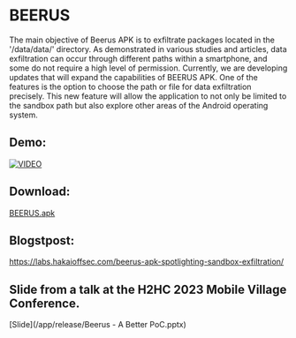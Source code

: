 # BEERUS
The main objective of Beerus APK is to exfiltrate packages located in the '/data/data/' directory. As demonstrated in various studies and articles, data exfiltration can occur through different paths within a smartphone, and some do not require a high level of permission. Currently, we are developing updates that will expand the capabilities of BEERUS APK. One of the features is the option to choose the path or file for data exfiltration precisely. This new feature will allow the application to not only be limited to the sandbox path but also explore other areas of the Android operating system.

## Demo:
[![VIDEO](http://img.youtube.com/vi/3T1cH7Mf7h4/0.jpg)](https://www.youtube.com/watch?v=3T1cH7Mf7h4&ab_channel=HakaiOffensiveSecurity)

## Download:
[BEERUS.apk](app/release/BEERUS.apk)

## Blogstpost:
https://labs.hakaioffsec.com/beerus-apk-spotlighting-sandbox-exfiltration/

## Slide from a talk at the H2HC 2023 Mobile Village Conference.
[Slide](/app/release/Beerus - A Better PoC.pptx)
